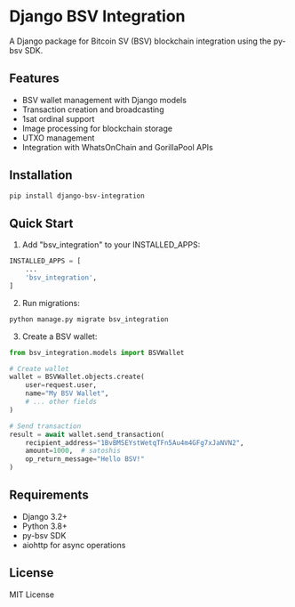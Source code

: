 # Django BSV Integration

A Django package for Bitcoin SV (BSV) blockchain integration using the py-bsv SDK.

## Features

- BSV wallet management with Django models
- Transaction creation and broadcasting
- 1sat ordinal support
- Image processing for blockchain storage
- UTXO management
- Integration with WhatsOnChain and GorillaPool APIs

## Installation

```bash
pip install django-bsv-integration
```

## Quick Start

1. Add "bsv_integration" to your INSTALLED_APPS:

```python
INSTALLED_APPS = [
    ...
    'bsv_integration',
]
```

2. Run migrations:

```bash
python manage.py migrate bsv_integration
```

3. Create a BSV wallet:

```python
from bsv_integration.models import BSVWallet

# Create wallet
wallet = BSVWallet.objects.create(
    user=request.user,
    name="My BSV Wallet",
    # ... other fields
)

# Send transaction
result = await wallet.send_transaction(
    recipient_address="1BvBMSEYstWetqTFn5Au4m4GFg7xJaNVN2",
    amount=1000,  # satoshis
    op_return_message="Hello BSV!"
)
```

## Requirements

- Django 3.2+
- Python 3.8+
- py-bsv SDK
- aiohttp for async operations

## License

MIT License
